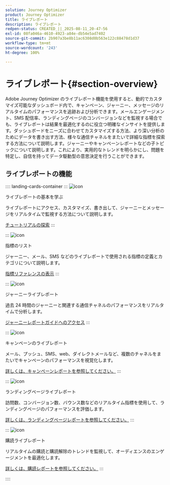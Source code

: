 ```yaml
---
solution: Journey Optimizer
product: Journey Optimizer
title: ライブレポート
description: ライブレポート
redpen-status: CREATED_||_2025-08-11_20-47-56
exl-id: 08fa046a-4610-4923-a84e-db54e5ad7402
source-git-commit: 2b907a3be8b11ac6308d0b563e122c88478d1d37
workflow-type: tm+mt
source-wordcount: '243'
ht-degree: 100%

---
```


# ライブレポート{#section-overview}

Adobe Journey Optimizer のライブレポート機能を使用すると、動的でカスタマイズ可能なダッシュボード内で、キャンペーン、ジャーニー、メッセージのリアルタイムのパフォーマンスを追跡および分析できます。メールエンゲージメント、SMS 配信率、ランディングページのコンバージョンなどを監視する場合でも、ライブレポートは結果を最適化するのに役立つ明確なインサイトを提供します。ダッシュボードをニーズに合わせてカスタマイズする方法、より深い分析のためにデータを書き出す方法、様々な通信チャネルをまたいで詳細な指標を探索する方法について説明します。ジャーニーやキャンペーンレポートなどの子トピックについて説明します。これにより、実用的なトレンドを明らかにし、問題を特定し、自信を持ってデータ駆動型の意思決定を行うことができます。

## ライブレポートの機能

:::: landing-cards-container
:::
![icon](https://cdn.experienceleague.adobe.com/icons/circle-play.svg)

ライブレポートの基本を学ぶ

ライブレポートにアクセス、カスタマイズ、書き出して、ジャーニーとメッセージをリアルタイムで監視する方法について説明します。

[チュートリアルの探索](../using/reports/live-report.md)
:::

:::
![icon](https://cdn.experienceleague.adobe.com/icons/list-check.svg?lang=ja)

指標のリスト

ジャーニー、メール、SMS などのライブレポートで使用される指標の定義とカテゴリについて説明します。

[指標リファレンスの表示](../using/reports/live-report-components.md)
:::

:::
![icon](https://cdn.experienceleague.adobe.com/icons/chart-line.svg?lang=ja)

ジャーニーライブレポート

過去 24 時間のジャーニーと関連する通信チャネルのパフォーマンスをリアルタイムで分析します。

[ジャーニーレポートガイドへのアクセス](../using/reports/journey-live-report.md)
:::

:::
![icon](https://cdn.experienceleague.adobe.com/icons/chart-line.svg?lang=ja)

キャンペーンのライブレポート

メール、プッシュ、SMS、web、ダイレクトメールなど、複数のチャネルをまたいでキャンペーンのパフォーマンスを視覚化します。

[詳しくは、キャンペーンレポートを参照してください。](../using/reports/campaign-live-report.md)
:::

:::
![icon](https://cdn.experienceleague.adobe.com/icons/chart-line.svg?lang=ja)

ランディングページライブレポート

訪問数、コンバージョン数、バウンス数などのリアルタイム指標を使用して、ランディングページのパフォーマンスを評価します。

[詳しくは、ランディングページレポートを参照してください。](../using/reports/lp-report-live.md)
:::

:::
![icon](https://cdn.experienceleague.adobe.com/icons/chart-line.svg?lang=ja)

購読ライブレポート

リアルタイムの購読と購読解除のトレンドを監視して、オーディエンスのエンゲージメントを最適化します。

[詳しくは、購読レポートを参照してください。](../using/reports/subscription-report-live.md)
:::

::::
